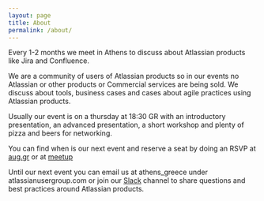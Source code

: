 ```yaml
---
layout: page
title: About
permalink: /about/
---
```


Every 1-2 months we meet in Athens to discuss about Atlassian products like Jira and Confluence.

We are a community of users of Atlassian products so in our events no Atlassian or other products or Commercial services are being sold. We discuss about tools, business cases and cases about agile practices using Atlassian products.

Usually our event is on a thursday at 18:30 GR with an introductory presentation, an advanced presentation, a short workshop and plenty of pizza and beers for networking.

You can find when is our next event and reserve a seat by doing an RSVP at [aug.gr](http://aug.gr) or at [meetup](https://www.meetup.com/athensaug)

Until our next event you can email us at athens_greece under atlassianusergroup.com or join our [Slack](http://www.aug.gr/2ItvAlj) channel to share questions and best practices around Atlassian products.

